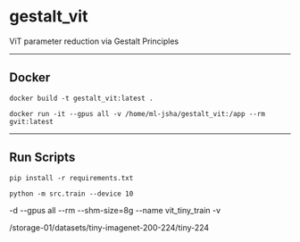 # gestalt_vit
ViT parameter reduction via Gestalt Principles

---
## Docker
``` 
docker build -t gestalt_vit:latest .

docker run -it --gpus all -v /home/ml-jsha/gestalt_vit:/app --rm gvit:latest
```

---
## Run Scripts

``` 
pip install -r requirements.txt

python -m src.train --device 10 

```

-d --gpus all --rm --shm-size=8g --name vit_tiny_train -v

/storage-01/datasets/tiny-imagenet-200-224/tiny-224